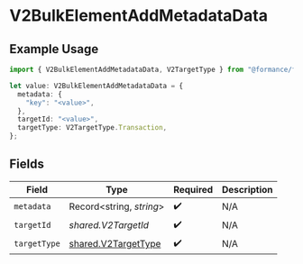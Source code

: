 # V2BulkElementAddMetadataData

## Example Usage

```typescript
import { V2BulkElementAddMetadataData, V2TargetType } from "@formance/formance-sdk/sdk/models/shared";

let value: V2BulkElementAddMetadataData = {
  metadata: {
    "key": "<value>",
  },
  targetId: "<value>",
  targetType: V2TargetType.Transaction,
};
```

## Fields

| Field                                                             | Type                                                              | Required                                                          | Description                                                       |
| ----------------------------------------------------------------- | ----------------------------------------------------------------- | ----------------------------------------------------------------- | ----------------------------------------------------------------- |
| `metadata`                                                        | Record<string, *string*>                                          | :heavy_check_mark:                                                | N/A                                                               |
| `targetId`                                                        | *shared.V2TargetId*                                               | :heavy_check_mark:                                                | N/A                                                               |
| `targetType`                                                      | [shared.V2TargetType](../../../sdk/models/shared/v2targettype.md) | :heavy_check_mark:                                                | N/A                                                               |